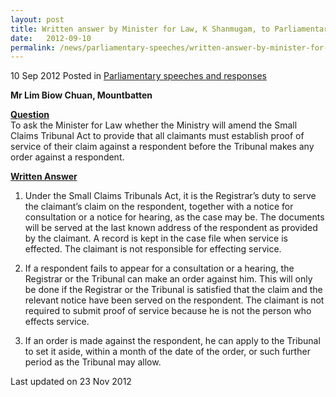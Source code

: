 ```yaml
---
layout: post
title: Written answer by Minister for Law, K Shanmugam, to Parliamentary Question on the Small Claims Tribunal Act
date:   2012-09-10
permalink: /news/parliamentary-speeches/written-answer-by-minister-for-law-k-shanmugam-to-parliamentary-question-on-the-small-claims
---
```



10 Sep 2012 Posted in [Parliamentary speeches and responses](/news/parliamentary-speeches) 


**Mr Lim Biow Chuan, Mountbatten**

**<u>Question</u>**  
To ask the Minister for Law whether the Ministry will amend the Small Claims Tribunal Act to provide that all claimants must establish proof of service of their claim against a respondent before the Tribunal makes any order against a respondent.


**<u>Written Answer</u>**  
1. Under the Small Claims Tribunals Act, it is the Registrar’s duty to serve the claimant’s claim on the respondent, together with a notice for consultation or a notice for hearing, as the case may be. The documents will be served at the last known address of the respondent as provided by the claimant. A record is kept in the case file when service is effected. The claimant is not responsible for effecting service.

2. If a respondent fails to appear for a consultation or a hearing, the Registrar or the Tribunal can make an order against him. This will only be done if the Registrar or the Tribunal is satisfied that the claim and the relevant notice have been served on the respondent. The claimant is not required to submit proof of service because he is not the person who effects service.

3. If an order is made against the respondent, he can apply to the Tribunal to set it aside, within a month of the date of the order, or such further period as the Tribunal may allow.



<p class="right-side-updated">Last updated on 23 Nov 2012</p> 
